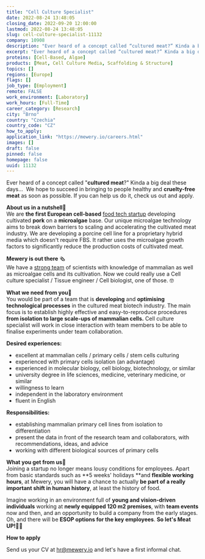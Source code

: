 ```yaml
---
title: "Cell Culture Specialist"
date: 2022-08-24 13:48:05
closing_date: 2022-09-20 12:00:00
lastmod: 2022-08-24 13:48:05
slug: cell-culture-specialist-11132
company: 10908
description: "Ever heard of a concept called “cultured meat?” Kinda a big deal these days…  We hope to succeed in bringing to people healthy and cruelty-free meat as soon as possible. If you can help us do it, check us out and apply."
excerpt: "Ever heard of a concept called “cultured meat?” Kinda a big deal these days…  We hope to succeed in bringing to people healthy and cruelty-free meat as soon as possible. If you can help us do it, check us out and apply."
proteins: [Cell-Based, Algae]
products: [Meat, Cell Culture Media, Scaffolding & Structure]
topics: []
regions: [Europe]
flags: []
job_type: [Employment]
remote: FALSE
work_environment: [Laboratory]
work_hours: [Full-Time]
career_category: [Research]
city: "Brno"
country: "Czechia"
country_code: "CZ"
how_to_apply: 
application_link: "https://mewery.io/careers.html"
images: []
draft: false
pinned: false
homepage: false
uuid: 11132
---
```

Ever heard of a concept called "**cultured meat**?" Kinda a big deal
these days...  We hope to succeed in bringing to people healthy and
**cruelty-free meat** as soon as possible. If you can help us do it,
check us out and apply.

**About us in a nutshell**🥩\
We are **the first European cell-based** [food tech
startup](https://www.mewery.io/) developing cultivated **pork** on a
**microalgae** base. Our unique microalgae technology aims to break down
barriers to scaling and accelerating the cultivated meat industry. We
are developing a porcine cell line for a proprietary hybrid media which
doesn't require FBS. It rather uses the microalgae growth factors to
significantly reduce the production costs of cultivated meat.

**Mewery is out there** 🗞️\
We have a [strong team](https://www.mewery.io/index.html#team) of
scientists with knowledge of mammalian as well as microalgae cells and
its cultivation. Now we could really use a Cell culture specialist /
Tissue engineer / Cell biologist, one of those. 🤓

**What we need from you**🔬\
You would be part of a team that is **developing** and **optimising
technological processes** in the cultured meat biotech industry. The
main focus is to establish highly effective and easy-to-reproduce
procedures **from isolation to large scale-ups of mammalian cells.**
Cell culture specialist will work in close interaction with team members
to be able to finalise experiments under team collaboration.

**Desired experiences:**

-   excellent at mammalian cells / primary cells / stem cells culturing
-   experienced with primary cells isolation (an advantage)
-   experienced in molecular biology, cell biology, biotechnology, or
    similar
-   university degree in life sciences, medicine, veterinary medicine,
    or similar
-   willingness to learn
-   independent in the laboratory environment
-   fluent in English

**Responsibilities:**

-   establishing mammalian primary cell lines from isolation to
    differentiation
-   present the data in front of the research team and collaborators,
    with recommendations, ideas, and advice
-   working with different biological sources of primary cells

**What you get from us**🥂\
Joining a startup no longer means lousy conditions for employees. Apart
from basic standards such as **5 weeks\' holidays **and **flexible
working hours**, at Mewery, you will have a chance to actually **be part
of a really important shift in human history**, at least the history of
food. 

Imagine working in an environment full of **young and vision-driven
individuals** working at **newly equipped 120 m2 premises**, with **team
events** now and then, and an opportunity to build a company from the
early stages. Oh, and there will be **ESOP options for the key
employees**. **So let's Meat UP!**🤙🏻


**How to apply**


Send us your CV at <hr@mewery.io> and let's have a first informal chat.
